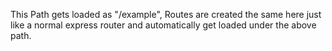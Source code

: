 This Path gets loaded as "/example",
Routes are created the same here just like a normal express router and automatically get loaded under the above path.